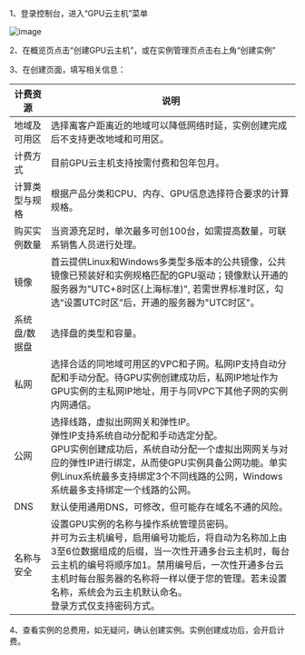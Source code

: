 1、登录控制台，进入“GPU云主机”菜单

 ![image](https://user-images.githubusercontent.com/88136365/195516822-bbea7f03-9848-486c-914c-b56b6a91625e.png)
 
2、在概览页点击“创建GPU云主机”，或在实例管理页点击右上角“创建实例”

3、在创建页面，填写相关信息：

计费资源|说明
------|------
地域及可用区|选择离客户距离近的地域可以降低网络时延，实例创建完成后不支持更改地域和可用区。
计费方式|目前GPU云主机支持按需付费和包年包月。
计算类型与规格|根据产品分类和CPU、内存、GPU信息选择符合要求的计算规格。
购买实例数量|当资源充足时，单次最多可创100台，如需提高数量，可联系销售人员进行处理。
镜像|首云提供Linux和Windows多类型多版本的公共镜像，公共镜像已预装好和实例规格匹配的GPU驱动；镜像默认开通的服务器为"UTC+8时区(上海标准)", 若需世界标准时区，勾选“设置UTC时区”后，开通的服务器为"UTC时区"。
系统盘/数据盘|选择盘的类型和容量。
私网|选择合适的同地域可用区的VPC和子网。私网IP支持自动分配和手动分配。待GPU实例创建成功后，私网IP地址作为GPU实例的主私网IP地址，用于与同VPC下其他子网的实例内网通信。
公网|选择线路，虚拟出网网关和弹性IP。<br>弹性IP支持系统自动分配和手动选定分配。<br>GPU实例创建成功后，系统自动分配一个虚拟出网网关与对应的弹性IP进行绑定，从而使GPU实例具备公网功能。单实例Linux系统最多支持绑定3个不同线路的公网，Windows系统最多支持绑定一个线路的公网。
DNS|默认使用通用DNS，可修改，但可能存在域名不通的风险。
名称与安全|设置GPU实例的名称与操作系统管理员密码。<br>并可为云主机编号，启用编号功能后，将自动为名称加上由3至6位数据组成的后缀，当一次性开通多台云主机时，每台云主机的编号将顺序加1。禁用编号后，一次性开通多台云主机时每台服务器的名称将一样以便于您的管理。若未设置名称，系统会为云主机默认命名。<br>登录方式仅支持密码方式。

4、查看实例的总费用，如无疑问，确认创建实例。实例创建成功后，会开启计费。
